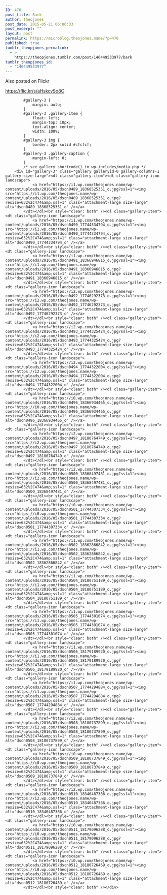 ```yaml
---
ID: 470
post_title: Bark
author: theojones
post_date: 2015-05-21 06:06:33
post_excerpt: ""
layout: post
permalink: https://microblog.theojones.name/?p=470
published: true
tumblr_theopjones_permalink:
  - >
    https://theopjones.tumblr.com/post/146449533977/bark
tumblr_theopjones_id:
  - "146449533977"
---
```

<p>Also posted on Flickr</p>
<p><a href="https://flic.kr/s/aHskcvSo8C" rel="nofollow">https://flic.kr/s/aHskcvSo8C</a></p>
<!-- more -->

		
			#gallery-3 {
				margin: auto;
			}
			#gallery-3 .gallery-item {
				float: left;
				margin-top: 10px;
				text-align: center;
				width: 100%;
			}
			#gallery-3 img {
				border: 2px solid #cfcfcf;
			}
			#gallery-3 .gallery-caption {
				margin-left: 0;
			}
			/* see gallery_shortcode() in wp-includes/media.php */
		<div id="gallery-3" class="gallery galleryid-0 gallery-columns-1 gallery-size-large"><dl class="gallery-item"><dt class="gallery-icon landscape">
				<a href="https://i1.wp.com/theojones.name/wp-content/uploads/2016/05/dscn0489_18368525351_o.jpg?ssl=1"><img src="https://i1.wp.com/theojones.name/wp-content/uploads/2016/05/dscn0489_18368525351_o.jpg?resize=632%2C474&amp;ssl=1" class="attachment-large size-large" alt="dscn0489_18368525351_o" /></a>
			</dt></dl><br style="clear: both" /><dl class="gallery-item"><dt class="gallery-icon landscape">
				<a href="https://i1.wp.com/theojones.name/wp-content/uploads/2016/05/dscn0490_17744334794_o.jpg?ssl=1"><img src="https://i1.wp.com/theojones.name/wp-content/uploads/2016/05/dscn0490_17744334794_o.jpg?resize=632%2C474&amp;ssl=1" class="attachment-large size-large" alt="dscn0490_17744334794_o" /></a>
			</dt></dl><br style="clear: both" /><dl class="gallery-item"><dt class="gallery-icon landscape">
				<a href="https://i1.wp.com/theojones.name/wp-content/uploads/2016/05/dscn0491_18366946815_o.jpg?ssl=1"><img src="https://i1.wp.com/theojones.name/wp-content/uploads/2016/05/dscn0491_18366946815_o.jpg?resize=632%2C474&amp;ssl=1" class="attachment-large size-large" alt="dscn0491_18366946815_o" /></a>
			</dt></dl><br style="clear: both" /><dl class="gallery-item"><dt class="gallery-icon landscape">
				<a href="https://i2.wp.com/theojones.name/wp-content/uploads/2016/05/dscn0492_17746292373_o.jpg?ssl=1"><img src="https://i2.wp.com/theojones.name/wp-content/uploads/2016/05/dscn0492_17746292373_o.jpg?resize=632%2C474&amp;ssl=1" class="attachment-large size-large" alt="dscn0492_17746292373_o" /></a>
			</dt></dl><br style="clear: both" /><dl class="gallery-item"><dt class="gallery-icon landscape">
				<a href="https://i2.wp.com/theojones.name/wp-content/uploads/2016/05/dscn0493_17744325424_o.jpg?ssl=1"><img src="https://i2.wp.com/theojones.name/wp-content/uploads/2016/05/dscn0493_17744325424_o.jpg?resize=632%2C474&amp;ssl=1" class="attachment-large size-large" alt="dscn0493_17744325424_o" /></a>
			</dt></dl><br style="clear: both" /><dl class="gallery-item"><dt class="gallery-icon landscape">
				<a href="https://i2.wp.com/theojones.name/wp-content/uploads/2016/05/dscn0494_17744322004_o.jpg?ssl=1"><img src="https://i2.wp.com/theojones.name/wp-content/uploads/2016/05/dscn0494_17744322004_o.jpg?resize=632%2C474&amp;ssl=1" class="attachment-large size-large" alt="dscn0494_17744322004_o" /></a>
			</dt></dl><br style="clear: both" /><dl class="gallery-item"><dt class="gallery-icon landscape">
				<a href="https://i0.wp.com/theojones.name/wp-content/uploads/2016/05/dscn0496_18366934465_o.jpg?ssl=1"><img src="https://i0.wp.com/theojones.name/wp-content/uploads/2016/05/dscn0496_18366934465_o.jpg?resize=632%2C474&amp;ssl=1" class="attachment-large size-large" alt="dscn0496_18366934465_o" /></a>
			</dt></dl><br style="clear: both" /><dl class="gallery-item"><dt class="gallery-icon landscape">
				<a href="https://i2.wp.com/theojones.name/wp-content/uploads/2016/05/dscn0497_18180764749_o.jpg?ssl=1"><img src="https://i2.wp.com/theojones.name/wp-content/uploads/2016/05/dscn0497_18180764749_o.jpg?resize=632%2C474&amp;ssl=1" class="attachment-large size-large" alt="dscn0497_18180764749_o" /></a>
			</dt></dl><br style="clear: both" /><dl class="gallery-item"><dt class="gallery-icon landscape">
				<a href="https://i2.wp.com/theojones.name/wp-content/uploads/2016/05/dscn0500_18368497481_o.jpg?ssl=1"><img src="https://i2.wp.com/theojones.name/wp-content/uploads/2016/05/dscn0500_18368497481_o.jpg?resize=632%2C474&amp;ssl=1" class="attachment-large size-large" alt="dscn0500_18368497481_o" /></a>
			</dt></dl><br style="clear: both" /><dl class="gallery-item"><dt class="gallery-icon landscape">
				<a href="https://i0.wp.com/theojones.name/wp-content/uploads/2016/05/dscn0501_17744307334_o.jpg?ssl=1"><img src="https://i0.wp.com/theojones.name/wp-content/uploads/2016/05/dscn0501_17744307334_o.jpg?resize=632%2C474&amp;ssl=1" class="attachment-large size-large" alt="dscn0501_17744307334_o" /></a>
			</dt></dl><br style="clear: both" /><dl class="gallery-item"><dt class="gallery-icon landscape">
				<a href="https://i1.wp.com/theojones.name/wp-content/uploads/2016/05/dscn0502_18362866842_o.jpg?ssl=1"><img src="https://i1.wp.com/theojones.name/wp-content/uploads/2016/05/dscn0502_18362866842_o.jpg?resize=632%2C474&amp;ssl=1" class="attachment-large size-large" alt="dscn0502_18362866842_o" /></a>
			</dt></dl><br style="clear: both" /><dl class="gallery-item"><dt class="gallery-icon landscape">
				<a href="https://i1.wp.com/theojones.name/wp-content/uploads/2016/05/dscn0504_18180751189_o.jpg?ssl=1"><img src="https://i1.wp.com/theojones.name/wp-content/uploads/2016/05/dscn0504_18180751189_o.jpg?resize=632%2C474&amp;ssl=1" class="attachment-large size-large" alt="dscn0504_18180751189_o" /></a>
			</dt></dl><br style="clear: both" /><dl class="gallery-item"><dt class="gallery-icon landscape">
				<a href="https://i1.wp.com/theojones.name/wp-content/uploads/2016/05/dscn0505_17744301074_o.jpg?ssl=1"><img src="https://i1.wp.com/theojones.name/wp-content/uploads/2016/05/dscn0505_17744301074_o.jpg?resize=632%2C474&amp;ssl=1" class="attachment-large size-large" alt="dscn0505_17744301074_o" /></a>
			</dt></dl><br style="clear: both" /><dl class="gallery-item"><dt class="gallery-icon landscape">
				<a href="https://i1.wp.com/theojones.name/wp-content/uploads/2016/05/dscn0506_18179189920_o.jpg?ssl=1"><img src="https://i1.wp.com/theojones.name/wp-content/uploads/2016/05/dscn0506_18179189920_o.jpg?resize=632%2C474&amp;ssl=1" class="attachment-large size-large" alt="dscn0506_18179189920_o" /></a>
			</dt></dl><br style="clear: both" /><dl class="gallery-item"><dt class="gallery-icon landscape">
				<a href="https://i1.wp.com/theojones.name/wp-content/uploads/2016/05/dscn0507_17744294884_o.jpg?ssl=1"><img src="https://i1.wp.com/theojones.name/wp-content/uploads/2016/05/dscn0507_17744294884_o.jpg?resize=632%2C474&amp;ssl=1" class="attachment-large size-large" alt="dscn0507_17744294884_o" /></a>
			</dt></dl><br style="clear: both" /><dl class="gallery-item"><dt class="gallery-icon landscape">
				<a href="https://i2.wp.com/theojones.name/wp-content/uploads/2016/05/dscn0508_18180737899_o.jpg?ssl=1"><img src="https://i2.wp.com/theojones.name/wp-content/uploads/2016/05/dscn0508_18180737899_o.jpg?resize=632%2C474&amp;ssl=1" class="attachment-large size-large" alt="dscn0508_18180737899_o" /></a>
			</dt></dl><br style="clear: both" /><dl class="gallery-item"><dt class="gallery-icon landscape">
				<a href="https://i0.wp.com/theojones.name/wp-content/uploads/2016/05/dscn0509_18180737849_o.jpg?ssl=1"><img src="https://i0.wp.com/theojones.name/wp-content/uploads/2016/05/dscn0509_18180737849_o.jpg?resize=632%2C474&amp;ssl=1" class="attachment-large size-large" alt="dscn0509_18180737849_o" /></a>
			</dt></dl><br style="clear: both" /><dl class="gallery-item"><dt class="gallery-icon landscape">
				<a href="https://i2.wp.com/theojones.name/wp-content/uploads/2016/05/dscn0510_18340487386_o.jpg?ssl=1"><img src="https://i2.wp.com/theojones.name/wp-content/uploads/2016/05/dscn0510_18340487386_o.jpg?resize=632%2C474&amp;ssl=1" class="attachment-large size-large" alt="dscn0510_18340487386_o" /></a>
			</dt></dl><br style="clear: both" /><dl class="gallery-item"><dt class="gallery-icon landscape">
				<a href="https://i0.wp.com/theojones.name/wp-content/uploads/2016/05/dscn0511_18179096288_o.jpg?ssl=1"><img src="https://i0.wp.com/theojones.name/wp-content/uploads/2016/05/dscn0511_18179096288_o.jpg?resize=632%2C474&amp;ssl=1" class="attachment-large size-large" alt="dscn0511_18179096288_o" /></a>
			</dt></dl><br style="clear: both" /><dl class="gallery-item"><dt class="gallery-icon landscape">
				<a href="https://i0.wp.com/theojones.name/wp-content/uploads/2016/05/dscn0512_18180726469_o.jpg?ssl=1"><img src="https://i0.wp.com/theojones.name/wp-content/uploads/2016/05/dscn0512_18180726469_o.jpg?resize=632%2C474&amp;ssl=1" class="attachment-large size-large" alt="dscn0512_18180726469_o" /></a>
			</dt></dl><br style="clear: both" /></div>